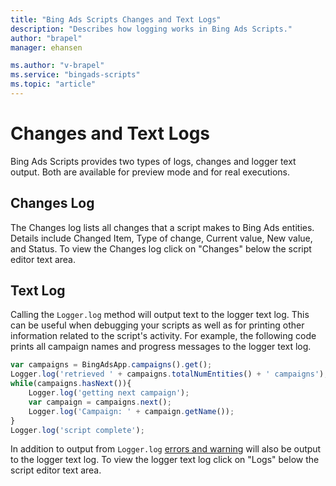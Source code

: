```yaml
---
title: "Bing Ads Scripts Changes and Text Logs"
description: "Describes how logging works in Bing Ads Scripts."
author: "brapel"
manager: ehansen

ms.author: "v-brapel"
ms.service: "bingads-scripts"
ms.topic: "article"
---
```


# Changes and Text Logs
Bing Ads Scripts provides two types of logs, changes and logger text output. Both are available for preview mode and for real executions.

## Changes Log
The Changes log lists all changes that a script makes to Bing Ads entities. Details include Changed Item, Type of change, Current value, New value, and Status. To view the Changes log click on "Changes" below the script editor text area.

## Text Log
Calling the `Logger.log` method will output text to the logger text log. This can be useful when debugging your scripts as well as for printing other information related to the script's activity. For example, the following code prints all campaign names and progress messages to the logger text log.

```javascript
var campaigns = BingAdsApp.campaigns().get();
Logger.log('retrieved ' + campaigns.totalNumEntities() + ' campaigns');
while(campaigns.hasNext()){
    Logger.log('getting next campaign');
    var campaign = campaigns.next();
    Logger.log('Campaign: ' + campaign.getName());
}
Logger.log('script complete');
```

In addition to output from `Logger.log` [errors and warning](./errors-and-warnings) will also be output to the logger text log. To view the logger text log click on "Logs" below the script editor text area.